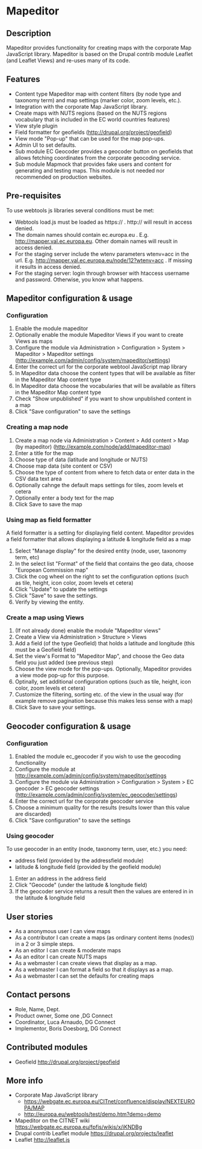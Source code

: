 # Mapeditor

## Description
Mapeditor provides functionality for creating maps with the corporate Map JavaScript library. 
Mapeditor is based on the Drupal contrib module Leaflet (and Leaflet Views) and re-uses many of its code.

## Features
* Content type Mapeditor map with content filters (by node type and taxonomy term) and map settings (marker color, zoom levels, etc.).
* Integration with the corporate Map JavaScript library.
* Create maps with NUTS regions (based on the NUTS regions vocabulary that is included in the EC world countries features)
* View style plugin
* Field formatter for geofields (http://drupal.org/project/geofield)
* View mode "Pop-up" that can be used for the map pop-ups.
* Admin UI to set defaults.
* Sub module EC Geocoder provides a geocoder button on geofields that allows fetching coordinates from the corporate geocoding service.
* Sub module Mapmock that provides fake users and content for generating and testing maps. This module is not needed nor recommended on production websites.

## Pre-requisites
To use webtools js libraries several conditions must be met:

* Webtools load.js must be loaded as https:// . http:// will result in access denied.
* The domain names should contain ec.europa.eu . E.g. http://mapper.val.ec.europa.eu. Other domain names will reuslt in access denied.
* For the staging server include the wtenv parameters wtenv=acc in the url. E.g. http://mapper.val.ec.europa.eu/node/12?wtenv=acc . If missing it results in access denied.
* For the staging server: login through browser with htaccess username and password. Otherwise, you know what happens.

## Mapeditor configuration & usage

### Configuration
1. Enable the module mapeditor
2. Optionally enable the module Mapeditor Views if you want to create Views as maps
3. Configure the module via Administration > Configuration > System > Mapeditor > Mapeditor settings (http://example.com/admin/config/system/mapeditor/settings)
4. Enter the correct url for the corporate webtool JavaScript map library
5. In Mapeditor data choose the content types that will be available as filter in the Mapeditor Map content type
6. In Mapeditor data choose the vocabularies that will be available as filters in the Mapeditor Map content type
7. Check "Show unpublished" if you want to show unpublished content in a map
8. Click "Save configuration" to save the settings

### Creating a map node
1. Create a map node via Administration > Content > Add content > Map (by mapeditor) (http://example.com/node/add/mapeditor-map)
2. Enter a title for the map
3. Choose type of data (latitude and longitude or NUTS)
4. Choose map data (site content or CSV)
5. Choose the type of content from where to fetch data or enter data in the CSV data text area
6. Optionally cahnge the default maps settings for tiles, zoom levels et cetera
7. Optionally enter a body text for the map
8. Click Save to save the map

### Using map as field formatter
A field formatter is a setting for displaying field content. Mapeditor provides a field formatter that allows displaying a latitude & longitude field as a map

1. Select "Manage display" for the desired entity (node, user, taxonomy term, etc)
2. In the select list "Format" of the field that contains the geo data, choose "European Commission map"
3. Click the cog wheel on the right to set the configuration options (such as tile, height, icon color, zoom levels et cetera)
4. Click "Update" to update the settings
5. Click "Save" to save the settings.
6. Verify by viewing the entity.

### Create a map using Views
1. (If not already done) enable the module "Mapeditor views"
2. Create a View via Administration > Structure > Views
3. Add a field (of the type Geofield) that holds a latitude and longitude (this must be a Geofield field)
4. Set the view's Format to "Mapeditor Map", and choose the Geo data field you just added (see previous step)
5. Choose the view mode for the pop-ups. Optionally, Mapeditor provides a view mode pop-up for this purpose.
6. Optinally, set additional configuration options (such as tile, height, icon color, zoom levels et cetera)
7. Customize the filtering, sorting etc. of the view in the usual way (for example remove pagination because this makes less sense with a map)
8. Click Save to save your settings.

## Geocoder configuration & usage

### Configuration
1. Enabled the module ec_geocoder if you wish to use the geocoding functionality
2. Configure the module at http://example.com/admin/config/system/mapeditor/settings
3. Configure the module via Administration > Configuration > System > EC geocoder > EC geocoder settings (http://example.com/admin/config/system/ec_geocoder/settings)
4. Enter the correct url for the corporate geocoder service
5. Choose a minimum quality for the results (results lower than this value are discarded)
6. Click "Save configuration" to save the settings

### Using geocoder
To use geocoder in an entity (node, taxonomy term, user, etc.) you need:

- address field (provided by the addressfield module)
- latitude & longitude field  (provided by the geofield module)

1. Enter an address in the address field
2. Click "Geocode" (under the latitude & longitude field)
3. If the geocoder service returns a result then the values are entered in in the latitude & longitude field

## User stories
* As a anonymous user I can view maps
* As a contributor I can create a maps (as ordinary content items (nodes)) in a 2 or 3 simple steps.
* As an editor I can create & moderate maps
* As an editor I can create NUTS maps
* As a webmaster I can create views that display as a map.
* As a webmaster I can format a field so that it displays as a map.
* As a webmaster I can set the defaults for creating maps

## Contact persons
* Role, Name, Dept.
* Product owner, Some one ,DG Connect
* Coordinator, Luca Arnaudo, DG Connect
* Implementor, Boris Doesborg, DG Connect

## Contributed modules
* Geofield http://drupal.org/project/geofield

## More info
* Corporate Map JavaScript library
  * https://webgate.ec.europa.eu/CITnet/confluence/display/NEXTEUROPA/MAP
  * http://europa.eu/webtools/test/demo.htm?demo=demo
* Mapeditor on the CITNET wiki https://webgate.ec.europa.eu/fpfis/wikis/x/iKNDBg
* Drupal contrib Leaflet module https://drupal.org/projects/leaflet
* Leaflet http://leaflet.js

